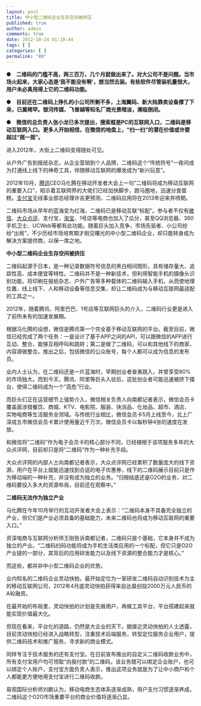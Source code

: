 ```yaml
---
layout: post
title: 中小型二维码企业生存空间被挤压
published: true
author: admin
comments: true
date: 2012-10-24 01:10:44
tags: [ ]
categories: [ ]
permalink: "88"
---
```

**●　二维码的门槛不高，两三百万，几个月就做出来了。对大公司不是问题。当市场火起来，大家心态是&lsquo;我不能没有啊&rsquo;，想当然去装。有些软件尽管装机量很大，用户未必真用得上它的二维码功能。**

**●　目前还在二维码上挣扎的小公司所剩不多，上海翼码、新大陆靠卖设备撑了下来，已属稀罕。银河传媒、飞普越等知名厂商光景暗淡，濒临倒闭。**

**●　微信的总负责人张小龙已多次提出，搜索框是PC的互联网入口，二维码是移动互联网入口。更多人开始相信，在微信的地盘上，&ldquo;扫一扫&rdquo;的潜在价值或许要超过&ldquo;摇一摇&rdquo;。**

进入2012年，大街上二维码变得随处可见。

从户外广告到报纸杂志，从企业营销到个人品牌，二维码这个&ldquo;传统符号&rdquo;一夜间成为打通线上线下的神奇工具，伴随移动互联网的爆发成为&ldquo;新兴玩意&rdquo;。

2012年10月，[腾讯][1]CEO马化腾在移动开发者大会上一句&ldquo;二维码将成为移动互联网的重要入口&rdquo;，昭示着互联网界的大佬们已经加快脚步，跑马圈地，迅速分食蛋糕。[支付宝][2]无线事业部总经理许吉更预测，二维码应用将在2013年迎来井喷期。

二维码市场从早年的蓝海变为红海，二维码已是移动互联&ldquo;标配&rdquo;。参与者不仅有[微信][3]、[大众点评][4]、支付宝，[淘宝][5]、1号店等电商也加入了瓜分，甚至QQ浏览器、360手机卫士、UCWeb等都有此功能。随着巨头加入竞争，市场先驱者、小公司纷纷&ldquo;出局&rdquo;，不少历经市场培育期才刚见曙光的中小型二维码企业，却只能转身成为解决方案提供商，以保一席之地。

**中小型二维码企业生存空间被挤压**

二维码起源于日本，是一种记录数据符号信息的黑白相间图形，具有储存量大、追踪性高、成本便宜等特性。二维码并不是一种新技术，但利用智能手机的摄像头识别功能，将印刷在报纸杂志、户外广告等多种载体的二维码输入手机，从而使地理位置、线上线下、人和移动设备等信息交集，却让二维码成为与移动互联网最适配的工具之一。

2012年，随着腾讯、阿里巴巴、1号店等互联网巨头的介入，二维码行业更是进入了前所未有的加速发展期。

根据马化腾的设想，微信是腾讯第一个完全基于移动互联网的平台。截至目前，微信已经完成了两个任务：一是设计了基于APP之间的API，可以跟微信的APP进行互动、整合，能够互相呼叫和跳转；第二是做了二维码，可以和其他线下的商家、内容源做整合。推出之后，包括微信的公众账号，每个人都可以成为信息的发布员。

业内人士认为，在二维码还是一片蓝海时，早期创业者奋勇跳入，并曾享受80%的市场独大。而到今天，腾讯、阿里等巨头入驻后，这批创业者可能迅速被挤下擂台，使得二维码成为一个&ldquo;高危&rdquo;行业。

而巨头们正在运营细节上强势介入，微信相关负责人向南都记者表示，微信会员卡覆盖面涉猎餐饮、商城、KTV、电影院、服装、快消品、化妆品、超市、酒店、实物电商等生活服务全领域。与传统行业相比，微信会员卡5月上线至今，北上广深成五市微信会员卡累计使用量近千万次，微信会员卡以每秒钟4张的速度在发放。

和微信将&ldquo;二维码&rdquo;作为电子会员卡的核心部分不同，已经植根于该项服务多年的大众点评网，目前却只是将&ldquo;二维码&rdquo;作为一种补充手段。

大众点评网的内部人士向南都记者表示，大众点评网已经累积了数量庞大的线下资源，用户在平台上就能迅速找到合适的电子优惠券，线下的二维码展示目前只是作为移动端的一种补充，并没有成为独立的业务。&ldquo;归根结底还是O2O的业务，对二维码要投入多大的资源布局，目前还在观察中。&rdquo;

**二维码无法作为独立产业**

马化腾在今年10月举行的互动开发者大会上表示：&ldquo;二维码本身不具备完全独立的产业，但它们是产业必须具备的基础能力，未来二维码也将成为移动互联网的重要入口。&rdquo;

资深电商与互联网分析师王刚告诉南都记者，二维码只是个基础，它本身并不成为独立的产业。&ldquo;二维码扫码功能将成为手机生活类应用的一个标配，但它只是O2O产业链的一部分，其背后的应用研发能力以及线下资源的整合能力才是核心。&rdquo;

而这些，都并非中小型二维码企业的优势。

业内知名的二维码企业灵动快拍，最开始定位为一家研发二维码自动识别技术为主的移动互联网公司，2012年4月底灵动快拍获得来自达晨创投2000万元人民币的A轮融资。

在最开始的布局里，灵动快拍的计划是先做用户，再做工具平台，平台搭建起来就能实现价值最大化。

但现在看来，平台化的道路，仍然是大企业的天下。据接近灵动快拍的人士透露，目前灵动快拍已经进入战略转型，注重技术后端服务，转型定位服务企业用户，提供二维码技术和推广服务，寻求新的商业模式。

同样专注于技术服务的还有支付宝。在日前宣布推出的自定义二维码收款业务中，所有支付宝用户均可领取&ldquo;向我付款&rdquo;的二维码，该业务既可以绑定企业账户，也可以绑定个人账户，支付宝方面负责人表示，推出这项业务就是为了让中小商户和个人都能更方便地用支付宝进行二维码收款。

易观国际分析师刘鹏认为，移动电商生态体系逐渐成熟，用户支付习惯逐渐养成，二维码这个O2O市场重要平台的商业价值将逐渐凸显。

 [1]: http://tech.163.com/company/tencent/
 [2]: http://tech.163.com/company/alipay/
 [3]: http://tech.163.com/company/weixin/
 [4]: http://tech.163.com/company/dianping/
 [5]: http://tech.163.com/company/taobao/